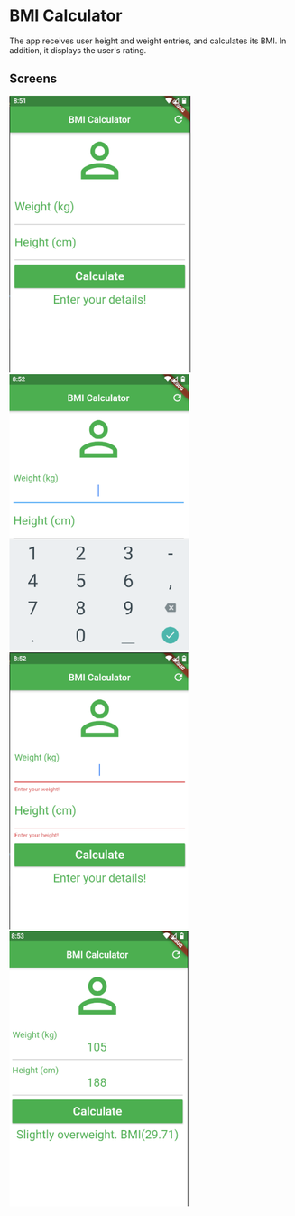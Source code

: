 # BMI Calculator
The app receives user height and weight entries, and calculates its BMI. In addition, it displays the user's rating.

## Screens
![alt text](https://raw.githubusercontent.com/vinilopes1/PlayingWithFlutter/master/bmi_calculator/images/screen1.png)
![alt text](https://raw.githubusercontent.com/vinilopes1/PlayingWithFlutter/master/bmi_calculator/images/screen2.png)
![alt text](https://raw.githubusercontent.com/vinilopes1/PlayingWithFlutter/master/bmi_calculator/images/screen3.png)
![alt text](https://raw.githubusercontent.com/vinilopes1/PlayingWithFlutter/master/bmi_calculator/images/screen4.png)

